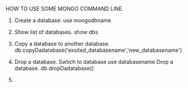 
HOW TO USE SOME MONGO COMMAND LINE. 

1. Create a database: 
use mongodbname

2. Show list of databases.
show dbs

3. Copy a database to another database. 
 db.copyDadatabase('exsited_databasename','new_databasename')

4. Drop a database.
   Swtich to database 
     use databasename
   Drop a database. 
     db.dropDadatabase()

5.
